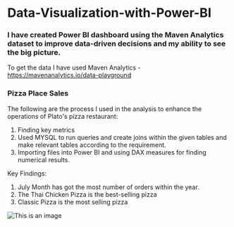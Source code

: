 # Data-Visualization-with-Power-BI
### I have created Power BI dashboard using the Maven Analytics dataset to improve data-driven decisions and my ability to see the big picture.

To get the data I have used Maven Analytics - https://mavenanalytics.io/data-playground 

### Pizza Place Sales

The following are the process I used in the analysis to enhance the operations of Plato's pizza restaurant:
1. Finding key metrics
2. Used MYSQL to run queries and create joins within the given tables and make relevant tables according to the requirement.
3. Importing files into Power BI and using DAX measures for finding numerical results.

Key Findings:
1. July Month has got the most number of orders within the year.
2. The Thai Chicken Pizza is the best-selling pizza
3. Classic Pizza is the most selling pizza

![This is an image](https://drive.google.com/file/d/1blfDTBer09Dq_Odbxh_dM54iZxLK1aAH/view?usp=share_link)

